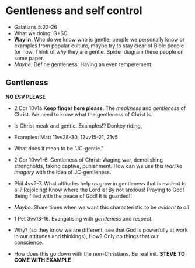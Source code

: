 Gentleness and self control
===========================

* Galatians 5:22-26
* What we doing: G+SC
* **Way in:** Who do we know who is gentle; people we personally know or examples from popular culture, maybe try to stay clear of Bible people for now. Think of *why* they are gentle. Spider diagram these people on some paper.
* *Maybe:* Define gentleness: Having an even temperement.

Gentleness
----------

**NO ESV PLEASE**

* 2 Cor 10v1a **Keep finger here please**. The *meakness* and *gentleness* of Christ. We need to know what the gentleness of Christ is.
* Is Christ meak and gentle. Examples!? Donkey riding,
* Examples: Matt 11vv28-30, 12vv15-21, 21v5
* What does it mean to be "JC-gentle."
* 2 Cor 10vv1-6. Gentleness of Christ: Waging war, demolishing strongholds, taking captive, punishment. How can we use this *warlike imagery* with the idea of JC-gentleness.

* Phil 4vv2-7. What attitudes help us grow in gentleness that is evident to all? Rejoicing! Know where the Lord is! By not anxious! Praying to God! Being filled with the peace of God! It is guarded!!
* *Maybe:* Share times when we want this characteristic to be *evident to all*

* 1 Pet 3vv13-16. Evangalising with *gentleness* and *respect*.
* Why? (so they know we are different, see that God is powerfully at work in our attitudes and thinkings), How? Only do things that our conscience.
* How does this go down with the non-Christians. Be real init. **STEVE TO COME WITH EXAMPLE**
